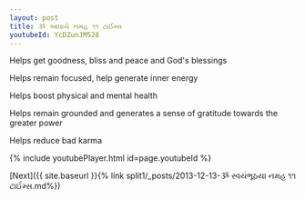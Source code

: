 ```yaml
---
layout: post
title: ૐ આધાયે નમહ ૧૧ ટાઈમ્સ
youtubeId: YcDZunJM528
---
```

 
 
Helps get goodness, bliss and peace and God's blessings
 
Helps remain focused, help generate inner energy 
 
Helps boost physical and mental health 
 
Helps remain grounded and generates a sense of gratitude towards the greater power 
 
Helps reduce bad karma
 
 
 
 


{% include youtubePlayer.html id=page.youtubeId %}
 
[Next]({{ site.baseurl }}{% link  split1/_posts/2013-12-13-ૐ સ્વયંભૂઠયા નમહ ૧૧ ટાઈમ્સ.md%})
 
